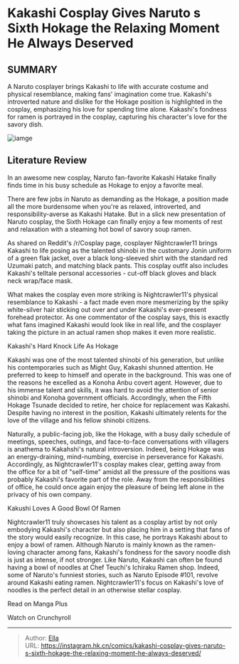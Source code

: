 # Kakashi Cosplay Gives Naruto s Sixth Hokage the Relaxing Moment He Always Deserved


## SUMMARY 



  A Naruto cosplayer brings Kakashi to life with accurate costume and physical resemblance, making fans&#39; imagination come true.   Kakashi&#39;s introverted nature and dislike for the Hokage position is highlighted in the cosplay, emphasizing his love for spending time alone.   Kakashi&#39;s fondness for ramen is portrayed in the cosplay, capturing his character&#39;s love for the savory dish.  

![iamge](https://static1.srcdn.com/wordpress/wp-content/uploads/2024/01/naruto-kakashi-thankful-for-a-bowl-of-ramen.jpg)

## Literature Review

In an awesome new cosplay, Naruto fan-favorite Kakashi Hatake finally finds time in his busy schedule as Hokage to enjoy a favorite meal.




There are few jobs in Naruto as demanding as the Hokage, a position made all the more burdensome when you&#39;re as relaxed, introverted, and responsibility-averse as Kakashi Hatake. But in a slick new presentation of Naruto cosplay, the Sixth Hokage can finally enjoy a few moments of rest and relaxation with a steaming hot bowl of savory soup ramen.




As shared on Reddit&#39;s /r/Cosplay page, cosplayer Nightcrawler11 brings Kakashi to life posing as the talented shinobi in the customary Jonin uniform of a green flak jacket, over a black long-sleeved shirt with the standard red Uzumaki patch, and matching black pants. This cosplay outfit also includes Kakashi&#39;s telltale personal accessories - cut-off black gloves and black neck wrap/face mask.


 

What makes the cosplay even more striking is Nightcrawler11&#39;s physical resemblance to Kakashi - a fact made even more mesmerizing by the spiky white-silver hair sticking out over and under Kakashi&#39;s ever-present forehead protector. As one commentator of the cosplay says, this is exactly what fans imagined Kakashi would look like in real life, and the cosplayer taking the picture in an actual ramen shop makes it even more realistic.





 Kakashi&#39;s Hard Knock Life As Hokage 

 

Kakashi was one of the most talented shinobi of his generation, but unlike his contemporaries such as Might Guy, Kakashi shunned attention. He preferred to keep to himself and operate in the background. This was one of the reasons he excelled as a Konoha Anbu covert agent. However, due to his immense talent and skills, it was hard to avoid the attention of senior shinobi and Konoha government officials. Accordingly, when the Fifth Hokage Tsunade decided to retire, her choice for replacement was Kakashi. Despite having no interest in the position, Kakashi ultimately relents for the love of the village and his fellow shinobi citizens.

Naturally, a public-facing job, like the Hokage, with a busy daily schedule of meetings, speeches, outings, and face-to-face conversations with villagers is anathema to Kakahshi&#39;s natural introversion. Indeed, being Hokage was an energy-draining, mind-numbing, exercise in perseverance for Kakashi. Accordingly, as Nightcrawler11&#39;s cosplay makes clear, getting away from the office for a bit of &#34;self-time&#34; amidst all the pressure of the positions was probably Kakashi&#39;s favorite part of the role. Away from the responsibilities of office, he could once again enjoy the pleasure of being left alone in the privacy of his own company.






 Kakushi Loves A Good Bowl Of Ramen 
          

Nightcrawler11 truly showcases his talent as a cosplay artist by not only embodying Kakashi&#39;s character but also placing him in a setting that fans of the story would easily recognize. In this case, he portrays Kakashi about to enjoy a bowl of ramen. Although Naruto is mainly known as the ramen-loving character among fans, Kakashi&#39;s fondness for the savory noodle dish is just as intense, if not stronger. Like Naruto, Kakashi can often be found having a bowl of noodles at Chef Teuchi&#39;s Ichiraku Ramen shop. Indeed, some of Naruto&#39;s funniest stories, such as Naruto Episode #101, revolve around Kakashi eating ramen. Nightcrawler11&#39;s focus on Kakashi&#39;s love of noodles is the perfect detail in an otherwise stellar cosplay.

Read on Manga Plus




Watch on Crunchyroll



---

> Author: [Ella](https://instagram.hk.cn/)  
> URL: https://instagram.hk.cn/comics/kakashi-cosplay-gives-naruto-s-sixth-hokage-the-relaxing-moment-he-always-deserved/  

